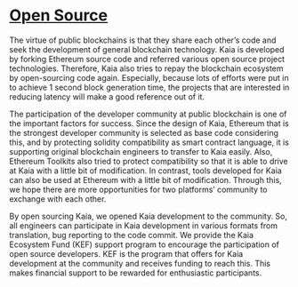 # [Open Source](https://docs.kaia.io/misc/opensource)

The virtue of public blockchains is that they share each other’s code and seek the development of general blockchain technology. Kaia is developed by forking Ethereum source code and referred various open source project technologies. Therefore, Kaia also tries to repay the blockchain ecosystem by open-sourcing code again. Especially, because lots of efforts were put in to achieve 1 second block generation time, the projects that are interested in reducing latency will make a good reference out of it.

The participation of the developer community at public blockchain is one of the important factors for success. Since the design of Kaia, Ethereum that is the strongest developer community is selected as base code considering this, and by protecting solidity compatibility as smart contract language, it is supporting original blockchain engineers to transfer to Kaia easily. Also, Ethereum Toolkits also tried to protect compatibility so that it is able to drive at Kaia with a little bit of modification. In contrast, tools developed for Kaia can also be used at Ethereum with a little bit of modification. Through this, we hope there are more opportunities for two platforms’ community to exchange with each other.

By open sourcing Kaia, we opened Kaia development to the community. So, all engineers can participate in Kaia development in various formats from translation, bug reporting to the code commit. We provide the Kaia Ecosystem Fund (KEF) support program to encourage the participation of open source developers. KEF is the program that offers for Kaia development at the community and receives funding to reach this. This makes financial support to be rewarded for enthusiastic participants.